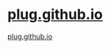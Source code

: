 # [plug.github.io](https://olegkrech.github.io/plug.github.io/)

[plug.github.io](https://olegkrech.github.io/plug.github.io/)
